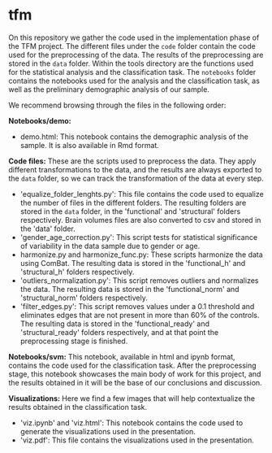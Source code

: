 # tfm
On this repository we gather the code used in the implementation phase of the TFM project.
The different files under the `code` folder contain the code used for the preprocessing of the data. The results
of the preprocessing are stored in the `data` folder.
Within the tools directory are the functions used for the statistical analysis and the classification task.
The `notebooks` folder contains the notebooks used for the analysis and the classification task, as well as the 
preliminary demographic analysis of our sample.

We recommend browsing through the files in the following order:

**Notebooks/demo:**
- demo.html: This notebook contains the demographic analysis of the sample. It is also available in Rmd format.

**Code files:**
These are the scripts used to preprocess the data. They apply different transformations to the data, 
and the results are always exported to the `data` folder, so we can track the transformation of the data
at every step.
- 'equalize_folder_lenghts.py': This file contains the code used to equalize the number of files in the different folders. The
resulting folders are stored in the `data` folder, in the 'functional' and 'structural' folders respectively.
Brain volumes files are also converted to csv and stored in the 'data' folder.
- 'gender_age_correction.py': This script tests for statistical significance of variability in the data sample
due to gender or age.
- harmonize.py and harmonize_func.py: These scripts harmonize the data using ComBat. The resulting data is stored in the
'functional_h' and 'structural_h' folders respectively.
- 'outliers_normalization.py': This script removes outliers and normalizes the data. The resulting data is stored in the
'functional_norm' and 'structural_norm' folders respectively.
- 'filter_edges.py': This script removes values under a 0.1 threshold and eliminates edges that are not present in more than 60% of the controls.
The resulting data is stored in the 'functional_ready' and 'structural_ready' folders respectively, and at that point
the preprocessing stage is finished.

**Notebooks/svm:** This notebook, available in html and ipynb format,
contains the code used for the classification task. After the preprocessing stage,
this notebook showcases the main body of work for this project, and the results obtained in it
will be the base of our conclusions and discussion.

**Visualizations:** Here we find a few images that will help contextualize the results obtained in the classification task.
- 'viz.ipynb' and 'viz.html': This notebook contains the code used to generate the visualizations used in the presentation.
- 'viz.pdf': This file contains the visualizations used in the presentation.








